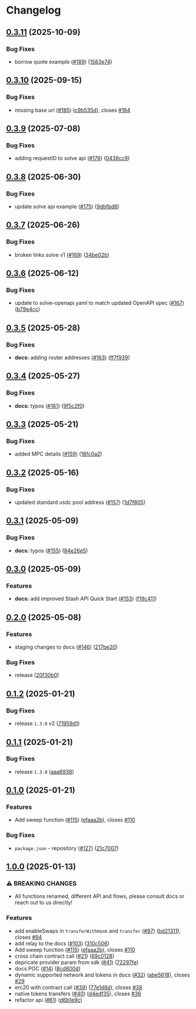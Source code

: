 # Changelog

## [0.3.11](https://github.com/sprintertech/sprinter-sdk/compare/docs-v0.3.10...docs-v0.3.11) (2025-10-09)


### Bug Fixes

* borrow quote example ([#189](https://github.com/sprintertech/sprinter-sdk/issues/189)) ([1583e74](https://github.com/sprintertech/sprinter-sdk/commit/1583e74b750fd4b5a7fe1b5887f742221ea3061f))

## [0.3.10](https://github.com/sprintertech/sprinter-sdk/compare/docs-v0.3.9...docs-v0.3.10) (2025-09-15)


### Bug Fixes

* missing base url ([#185](https://github.com/sprintertech/sprinter-sdk/issues/185)) ([c9b535d](https://github.com/sprintertech/sprinter-sdk/commit/c9b535dd422413a9f06414ef8158f07c1b650462)), closes [#184](https://github.com/sprintertech/sprinter-sdk/issues/184)

## [0.3.9](https://github.com/sprintertech/sprinter-sdk/compare/docs-v0.3.8...docs-v0.3.9) (2025-07-08)

### Bug Fixes

- adding requestID to solve api ([#178](https://github.com/sprintertech/sprinter-sdk/issues/178)) ([0438cc9](https://github.com/sprintertech/sprinter-sdk/commit/0438cc921ab037988d46f43f61bfe481d7a0e8b1))

## [0.3.8](https://github.com/sprintertech/sprinter-sdk/compare/docs-v0.3.7...docs-v0.3.8) (2025-06-30)

### Bug Fixes

- update solve api example ([#175](https://github.com/sprintertech/sprinter-sdk/issues/175)) ([9dbfbd8](https://github.com/sprintertech/sprinter-sdk/commit/9dbfbd8763e13b050e0bc3ca33414f6016a48cb4))

## [0.3.7](https://github.com/sprintertech/sprinter-sdk/compare/docs-v0.3.6...docs-v0.3.7) (2025-06-26)

### Bug Fixes

- broken links solve v1 ([#169](https://github.com/sprintertech/sprinter-sdk/issues/169)) ([34be02b](https://github.com/sprintertech/sprinter-sdk/commit/34be02b69ef86a3b7cb9d27ec1bb24f69889be40))

## [0.3.6](https://github.com/sprintertech/sprinter-sdk/compare/docs-v0.3.5...docs-v0.3.6) (2025-06-12)

### Bug Fixes

- update to solve-openapi.yaml to match updated OpenAPI spec ([#167](https://github.com/sprintertech/sprinter-sdk/issues/167)) ([b79e4cc](https://github.com/sprintertech/sprinter-sdk/commit/b79e4cc7ce82df46bb8a6894b11f379dd6536dbb))

## [0.3.5](https://github.com/sprintertech/sprinter-sdk/compare/docs-v0.3.4...docs-v0.3.5) (2025-05-28)

### Bug Fixes

- **docs:** adding router addresses ([#163](https://github.com/sprintertech/sprinter-sdk/issues/163)) ([ff7f939](https://github.com/sprintertech/sprinter-sdk/commit/ff7f939bf87b6730fb5cdf409f1541c2c4aa95b7))

## [0.3.4](https://github.com/sprintertech/sprinter-sdk/compare/docs-v0.3.3...docs-v0.3.4) (2025-05-27)

### Bug Fixes

- **docs:** typos ([#161](https://github.com/sprintertech/sprinter-sdk/issues/161)) ([9f5c2f0](https://github.com/sprintertech/sprinter-sdk/commit/9f5c2f09d873bff398fa350d91f36829c9ba6220))

## [0.3.3](https://github.com/sprintertech/sprinter-sdk/compare/docs-v0.3.2...docs-v0.3.3) (2025-05-21)

### Bug Fixes

- added MPC details ([#159](https://github.com/sprintertech/sprinter-sdk/issues/159)) ([16fc0a2](https://github.com/sprintertech/sprinter-sdk/commit/16fc0a28ff7925c2643a313d572773d10f1b4619))

## [0.3.2](https://github.com/sprintertech/sprinter-sdk/compare/docs-v0.3.1...docs-v0.3.2) (2025-05-16)

### Bug Fixes

- updated standard usdc pool address ([#157](https://github.com/sprintertech/sprinter-sdk/issues/157)) ([1d7f805](https://github.com/sprintertech/sprinter-sdk/commit/1d7f805851280185ef7f9627645935e4dc2cc962))

## [0.3.1](https://github.com/sprintertech/sprinter-sdk/compare/docs-v0.3.0...docs-v0.3.1) (2025-05-09)

### Bug Fixes

- **docs:** typos ([#155](https://github.com/sprintertech/sprinter-sdk/issues/155)) ([84e26e5](https://github.com/sprintertech/sprinter-sdk/commit/84e26e5f0439d8d4429f7936fd53d7d08804430e))

## [0.3.0](https://github.com/sprintertech/sprinter-sdk/compare/docs-v0.2.0...docs-v0.3.0) (2025-05-09)

### Features

- **docs:** add improved Stash API Quick Start ([#153](https://github.com/sprintertech/sprinter-sdk/issues/153)) ([f19c411](https://github.com/sprintertech/sprinter-sdk/commit/f19c411311d60f0f8af76590d0435e9d7716bad8))

## [0.2.0](https://github.com/sprintertech/sprinter-sdk/compare/docs-v0.1.3...docs-v0.2.0) (2025-05-08)

### Features

- staging changes to docs ([#146](https://github.com/sprintertech/sprinter-sdk/issues/146)) ([217be20](https://github.com/sprintertech/sprinter-sdk/commit/217be201118073cf5e01afedd5e6c213d10a5b5e))

### Bug Fixes

- release ([20f30b0](https://github.com/sprintertech/sprinter-sdk/commit/20f30b0ed2a6b8410650beb6825346e79b38eb8b))

## [0.1.2](https://github.com/sprintertech/sprinter-sdk/compare/docs-v0.1.1...docs-v0.1.2) (2025-01-21)

### Bug Fixes

- release `1.3.0` v2 ([71959d1](https://github.com/sprintertech/sprinter-sdk/commit/71959d1d8b5583fb27a36826415d5f7fe8ab9581))

## [0.1.1](https://github.com/sprintertech/sprinter-sdk/compare/docs-v0.1.0...docs-v0.1.1) (2025-01-21)

### Bug Fixes

- release `1.3.0` ([aaa6938](https://github.com/sprintertech/sprinter-sdk/commit/aaa69388e4910f92d53fe14ea08785cd63ef4176))

## [0.1.0](https://github.com/sprintertech/sprinter-sdk/compare/docs-v0.0.1...docs-v0.1.0) (2025-01-21)

### Features

- Add sweep function ([#115](https://github.com/sprintertech/sprinter-sdk/issues/115)) ([efaaa2b](https://github.com/sprintertech/sprinter-sdk/commit/efaaa2b3d8674e46b264caddcd373218c3f552c1)), closes [#110](https://github.com/sprintertech/sprinter-sdk/issues/110)

### Bug Fixes

- `package.json` - repository ([#127](https://github.com/sprintertech/sprinter-sdk/issues/127)) ([21c7007](https://github.com/sprintertech/sprinter-sdk/commit/21c70077d2e5ef83730f730990e849f8d54ec8c0))

## [1.0.0](https://github.com/ChainSafe/sprinter-ts/compare/docs-v0.0.1...docs-v1.0.0) (2025-01-13)

### ⚠ BREAKING CHANGES

- All functions renamed, different API and flows, please consult docs or reach out to us directly!

### Features

- add enableSwaps in `transferWithHook` and `transfer` ([#97](https://github.com/ChainSafe/sprinter-ts/issues/97)) ([bd21311](https://github.com/ChainSafe/sprinter-ts/commit/bd213119b2eb8f41d574cbf2fd81d63296d08816)), closes [#94](https://github.com/ChainSafe/sprinter-ts/issues/94)
- add relay to the docs ([#103](https://github.com/ChainSafe/sprinter-ts/issues/103)) ([310c506](https://github.com/ChainSafe/sprinter-ts/commit/310c5062dfbbcf25efd5bea012c03cb236b56547))
- Add sweep function ([#115](https://github.com/ChainSafe/sprinter-ts/issues/115)) ([efaaa2b](https://github.com/ChainSafe/sprinter-ts/commit/efaaa2b3d8674e46b264caddcd373218c3f552c1)), closes [#110](https://github.com/ChainSafe/sprinter-ts/issues/110)
- cross chain contract call ([#21](https://github.com/ChainSafe/sprinter-ts/issues/21)) ([69c0128](https://github.com/ChainSafe/sprinter-ts/commit/69c0128862aa8013d349a615a45a360dd091585e))
- depricate provider param from sdk ([#41](https://github.com/ChainSafe/sprinter-ts/issues/41)) ([72297fe](https://github.com/ChainSafe/sprinter-ts/commit/72297feaff4b98ffcb8ee8f3005f786c5cd9ae72))
- docs POC ([#14](https://github.com/ChainSafe/sprinter-ts/issues/14)) ([8cd800d](https://github.com/ChainSafe/sprinter-ts/commit/8cd800d0729a2d03f7fca821f5f69ef6556b1ac1))
- dynamic supported network and tokens in docs ([#32](https://github.com/ChainSafe/sprinter-ts/issues/32)) ([abe5618](https://github.com/ChainSafe/sprinter-ts/commit/abe5618f56a07548f26963d98bdbe9a7bb301655)), closes [#29](https://github.com/ChainSafe/sprinter-ts/issues/29)
- erc20 with contract call ([#39](https://github.com/ChainSafe/sprinter-ts/issues/39)) ([77e1d8d](https://github.com/ChainSafe/sprinter-ts/commit/77e1d8dceaa4ffa14931c4cddc7897048af9e607)), closes [#38](https://github.com/ChainSafe/sprinter-ts/issues/38)
- native tokens transfers ([#40](https://github.com/ChainSafe/sprinter-ts/issues/40)) ([d4edf35](https://github.com/ChainSafe/sprinter-ts/commit/d4edf3599f74ccce3827fc9291d1c2bcfcc5eea6)), closes [#36](https://github.com/ChainSafe/sprinter-ts/issues/36)
- refactor api ([#61](https://github.com/ChainSafe/sprinter-ts/issues/61)) ([d6b1e9c](https://github.com/ChainSafe/sprinter-ts/commit/d6b1e9caa9c4bf91442b119c19e8b7904a3f9af9))
